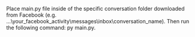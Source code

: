 Place main.py file inside of the specific conversation folder downloaded from Facebook (e.g. ...\your_facebook_activity\messages\inbox\conversation_name). Then run the following command: py main.py.
